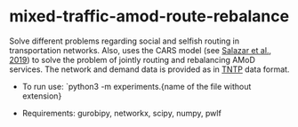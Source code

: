 # mixed-traffic-amod-route-rebalance

Solve different problems regarding social and selfish routing in transportation networks. 
Also, uses the CARS model (see [Salazar et al., 2019](http://asl.stanford.edu/wp-content/papercite-data/pdf/Salazar.Tsao.ea.ECC19.pdf)) to solve the problem of jointly routing and rebalancing AMoD services. 
The network and demand data is provided as in [TNTP](https://github.com/bstabler/TransportationNetworks) data format.

* To run use: `python3 -m experiments.{name of the file without extension}

* Requirements: gurobipy, networkx, scipy, numpy, pwlf
